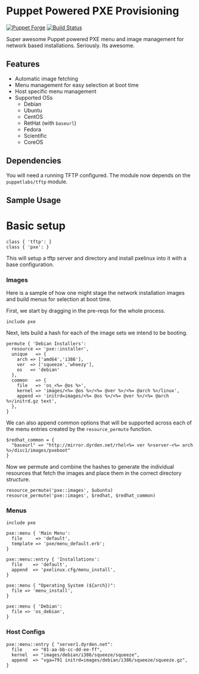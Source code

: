# Puppet Powered PXE Provisioning

[![Puppet Forge](https://img.shields.io/puppetforge/v/zleslie/pxe.svg)]() [![Build Status](https://travis-ci.org/xaque208/puppet-pxe.svg?branch=master)](https://travis-ci.org/xaque208/puppet-pxe)

Super awesome Puppet powered PXE menu and image management for network based
installations.  Seriously.  Its awesome.

Features
--------
  * Automatic image fetching
  * Menu management for easy selection at boot time
  * Host specific menu management
  * Supported OSs
    * Debian
    * Ubuntu
    * CentOS
    * RetHat (with `baseurl`)
    * Fedora
    * Scientific
    * CoreOS

Dependencies
---

You will need a running TFTP configured.  The module now depends on the
`puppetlabs/tftp` module.

## Sample Usage

# Basic setup

```Puppet
class { 'tftp': }
class { 'pxe': }
```

This will setup a tftp server and directory and install pxelinux into it with a
base configuration.

### Images

Here is a sample of how one might stage the network installation images and
build menus for selection at boot time.

First, we start by dragging in the pre-reqs for the whole process.

```Puppet
include pxe
```

Next, lets build a hash for each of the image sets we intend to be booting.

```Puppet
permute { 'Debian Installers':
  resource => 'pxe::installer',
  unique   => {
    arch => ['amd64','i386'],
    ver  => ['squeeze','wheezy'],
    os   => 'debian'
  },
  common   => {
    file   => 'os_<%= @os %>',
    kernel => 'images/<%= @os %>/<%= @ver %>/<%= @arch %>/linux',
    append => 'initrd=images/<%= @os %>/<%= @ver %>/<%= @arch %>/initrd.gz text',
  },
}
```

We can also append common options that will be supported across each of the
menu entries created by the `resource_permute` function.

```Puppet
$redhat_common = {
  "baseurl" => "http://mirror.dyrden.net/rhel<%= ver %>server-<%= arch %>/disc1/images/pxeboot"
}
```

Now we permute and combine the hashes to generate the individual resources that
fetch the images and place them in the correct directory structure.

```Puppet
resource_permute('pxe::images', $ubuntu)
resource_permute('pxe::images', $redhat, $redhat_common)
```

### Menus

```Puppet
include pxe

pxe::menu { 'Main Menu':
  file     => 'default',
  template => 'pxe/menu_default.erb';
}

pxe::menu::entry { 'Installations':
  file    => 'default',
  append  => 'pxelinux.cfg/menu_install',
}

pxe::menu { "Operating System (${arch})":
  file => 'menu_install',
}

pxe::menu { 'Debian':
  file => 'os_debian',
}
```

### Host Configs

```Puppet
pxe::menu::entry { "server1.dyrden.net":
  file    => "01-aa-bb-cc-dd-ee-ff",
  kernel  => "images/debian/i386/squeeze/squeeze",
  append  => "vga=791 initrd=images/debian/i386/squeeze/squeeze.gz",
}
```

